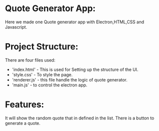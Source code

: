 # Quote Generator App:

Here we made one Quote generator app with Electron,HTML,CSS and Javascript.

# Project Structure:

There are four files used:
- 'index.html' - This is used for Setting up the structure of the UI.
- 'style.css' - To style the page.
- 'renderer.js' - this file handle the logic of quote generator.
- 'main.js' - to control the electron app.

# Features:
It will show the random quote that in defined in the list.
There is a button to generate a quote.

